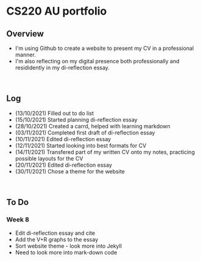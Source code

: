 # CS220 AU portfolio
## Overview
- I'm using Github to create a website to present my CV in a professional manner.
- I'm also reflecting on my digital presence both professionally and resididently in my di-reflection essay.

<br>

## Log
- (13/10/2021) Filled out to do list
- (15/10/2021) Started planning di-reflection essay
- (28/10/2021) Created a carrd, helped with learning markdown 
- (03/11/2021) Completed first draft of di-reflection essay
- (10/11/2021) Edited di-reflection essay
- (12/11/2021) Started looking into best formats for CV
- (14/11/2021) Transfered part of my written CV onto my notes, practicing possible layouts for the CV
- (20/11/2021) Edited di-reflection essay
- (30/11/2021) Chose a theme for the website

<br>

## To Do
### Week 8
- Edit di-reflection essay and cite
- Add the V+R graphs to the essay
- Sort website theme - look more into Jekyll
- Need to look more into mark-down code
<br>

